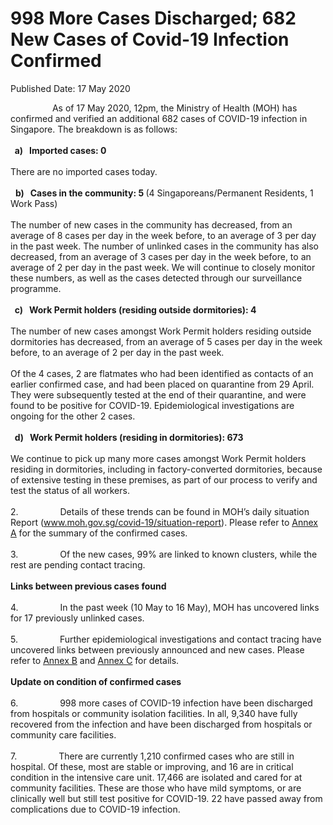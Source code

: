 <html>
    <meta http-equiv="Content-Type" content="text/html; charset=utf-8"/>
    <meta charset="utf-8"/>
    <title>998 More Cases Discharged; 682 New Cases of Covid-19 Infection Confirmed</title>
    <body><h1>998 More Cases Discharged; 682 New Cases of Covid-19 Infection Confirmed</h1>
    <p>Published Date: 17 May 2020</p> <p>&nbsp; &nbsp; &nbsp; &nbsp; &nbsp; &nbsp; &nbsp; &nbsp; &nbsp;As of 17 May 2020, 12pm, the Ministry of Health (MOH) has confirmed and verified an additional 682 cases of COVID-19 infection in Singapore. The breakdown is as follows:<br><strong><br>&nbsp; a)&nbsp; &nbsp;Imported cases: 0<br><br></strong>There are no imported cases today.<br><br>&nbsp; <strong>b)&nbsp; &nbsp;Cases in the community: 5 </strong>(4 Singaporeans/Permanent Residents, 1 Work Pass)<br><br>The number of new cases in the community has decreased, from an average of 8 cases per day in the week before, to an average of 3 per day in the past week. The number of unlinked cases in the community has also decreased, from an average of 3 cases per day in the week before, to an average of 2 per day in the past week.&nbsp;We will continue to closely monitor these numbers, as well as the cases detected through our surveillance programme.<br><strong><br>&nbsp; c)&nbsp; &nbsp;Work Permit holders (residing outside dormitories): 4<br><br></strong>The number of new cases amongst Work Permit holders residing outside dormitories has decreased, from an average of 5 cases per day in the week before, to an average of 2 per day in the past week. <br><br>Of the 4 cases, 2 are flatmates who had been identified as contacts of an earlier confirmed case, and had been placed on quarantine from 29 April. They were subsequently tested at the end of their quarantine, and were found to be positive for COVID-19. Epidemiological investigations are ongoing for the other 2 cases.<br><strong><br>&nbsp; d)&nbsp; &nbsp;Work Permit holders (residing in dormitories): 673<br><br></strong>We continue to pick up many more cases amongst Work Permit holders residing in dormitories, including in factory-converted dormitories, because of extensive testing in these premises, as part of our process to verify and test the status of all workers.<br><br>2.&nbsp; &nbsp; &nbsp; &nbsp; &nbsp; &nbsp; &nbsp; &nbsp; &nbsp;Details of these trends can be found in MOH’s daily situation Report (<a href="http://www.moh.gov.sg/covid-19/situation-report">www.moh.gov.sg/covid-19/situation-report</a>). Please refer to <u><a href="/docs/librariesprovider5/pressroom/press-releases/annex-a---summary-of-confirmed-cases-(17-may).pdf?sfvrsn=3701a81c_0" title="Annex A">Annex A</a></u> for the summary of the confirmed cases.<br><br>3.&nbsp; &nbsp; &nbsp; &nbsp; &nbsp; &nbsp; &nbsp; &nbsp; &nbsp;Of the new cases, 99% are linked to known clusters, while the rest are pending contact tracing.<br><br><strong>Links between previous cases found<br></strong><br>4.&nbsp; &nbsp; &nbsp; &nbsp; &nbsp; &nbsp; &nbsp; &nbsp; &nbsp;In the past week (10 May to 16 May), MOH has uncovered links for 17 previously unlinked cases.<br><br>5.&nbsp; &nbsp; &nbsp; &nbsp; &nbsp; &nbsp; &nbsp; &nbsp; &nbsp;Further epidemiological investigations and contact tracing have uncovered links between previously announced and new cases. Please refer to <u><a href="/docs/librariesprovider5/pressroom/press-releases/annex-b---links-between-previously-announced-and-new-cases-17-may.pdf?sfvrsn=d8ab8473_2" title="Annex B">Annex B</a></u> and <u><a href="/docs/librariesprovider5/pressroom/press-releases/annex-c---summary-of-singaporeans-or-singapore-permanent-residents-cases-17-may.pdf?sfvrsn=b65cc621_0" title="Annex C">Annex C</a></u> for details.<br><br><strong>Update on condition of confirmed cases<br></strong><br>6.&nbsp; &nbsp; &nbsp; &nbsp; &nbsp; &nbsp; &nbsp; &nbsp; &nbsp;998 more cases of COVID-19 infection have been discharged from hospitals or community isolation facilities. In all, 9,340 have fully recovered from the infection and have been discharged from hospitals or community care facilities.<br><br>7.&nbsp; &nbsp; &nbsp; &nbsp; &nbsp; &nbsp; &nbsp; &nbsp; &nbsp;There are currently 1,210 confirmed cases who are still in hospital. Of these, most are stable or improving, and 16 are in critical condition in the intensive care unit. 17,466 are isolated and cared for at community facilities. These are those who have mild symptoms, or are clinically well but still test positive for COVID-19. 22 have passed away from complications due to COVID-19 infection.</p></body>
</html>